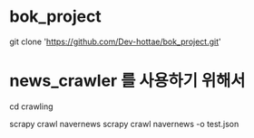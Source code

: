 # bok_project

git clone 'https://github.com/Dev-hottae/bok_project.git'

# news_crawler 를 사용하기 위해서
cd crawling

scrapy crawl navernews
scrapy crawl navernews -o test.json
